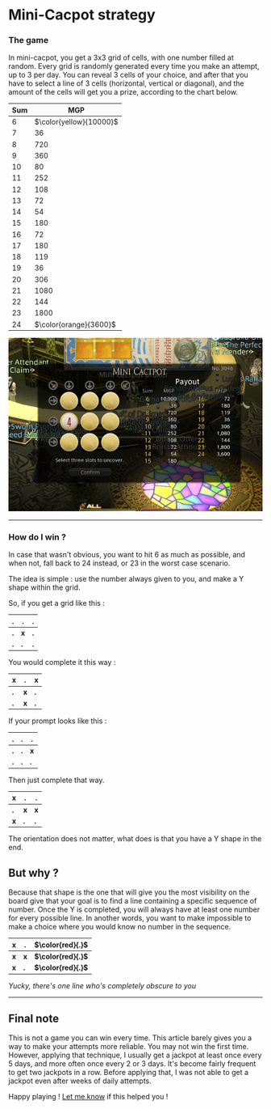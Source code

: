 # Mini-Cacpot strategy

### The game

In mini-cacpot, you get a 3x3 grid of cells, with one number filled at random. Every grid is randomly generated every time you make an attempt, up to 3 per day.
You can reveal 3 cells of your choice, and after that you have to select a line of 3 cells (horizontal, vertical or diagonal), and the amount of the
cells will get you a prize, according to the chart below.

| Sum | MGP                     |
| --- | ----------------------- |
| 6   | $\color{yellow}{10000}$ |
| 7   | 36                      |
| 8   | 720                     |
| 9   | 360                     |
| 10  | 80                      |
| 11  | 252                     |
| 12  | 108                     |
| 13  | 72                      |
| 14  | 54                      |
| 15  | 180                     |
| 16  | 72                      |
| 17  | 180                     |
| 18  | 119                     |
| 19  | 36                      |
| 20  | 306                     |
| 21  | 1080                    |
| 22  | 144                     |
| 23  | 1800                    |
| 24  | $\color{orange}{3600}$  |

![](2021-12-27-23-30-31.png)

---

### How do I win ?

In case that wasn't obvious, you want to hit 6 as much as possible, and when not, fall back to 24 instead, or 23 in the worst case scenario.

The idea is simple : use the number always given to you, and make a Y shape within the grid.

So, if you get a grid like this :

| **.** | **.** | **.** |
| ----- | ----- | ----- |
| **.** | **x** | **.** |
| **.** | **.** | **.** |

You would complete it this way :

| **x** | **.** | **x** |
| ----- | ----- | ----- |
| **.** | **x** | **.** |
| **.** | **x** | **.** |

If your prompt looks like this :

| **.** | **.** | **.** |
| ----- | ----- | ----- |
| **.** | **.** | **x** |
| **.** | **.** | **.** |

Then just complete that way.

| **x** | **.** | **.** |
| ----- | ----- | ----- |
| **.** | **x** | **x** |
| **x** | **.** | **.** |

The orientation does not matter, what does is that you have a Y shape in the end.

## But why ?

Because that shape is the one that will give you the most visibility on the board give that your goal is to find a line containing a specific sequence of number. Once the Y is completed, you will always have at least one number for every possible line. In another words, you want to make impossible to make a choice where you would know no number in the sequence.

| **x** | **.** | **$\color{red}{.}$** |
| ----- | ----- | -------------------- |
| **x** | **x** | **$\color{red}{.}$** |
| **x** | **.** | **$\color{red}{.}$** |

_Yucky, there's one line who's completely obscure to you_


---
## Final note

This is not a game you can win every time. This article barely gives you a way to make your attempts more reliable. You may not win the first time. However, applying that technique, I usually get a jackpot at least once every 5 days, and more often once every 2 or 3 days. It's become fairly frequent to get two jackpots in a row. Before applying that, I was not able to get a jackpot even after weeks of daily attempts.

Happy playing ! [Let me know](s.decuyper314@gmail.com) if this helped you !